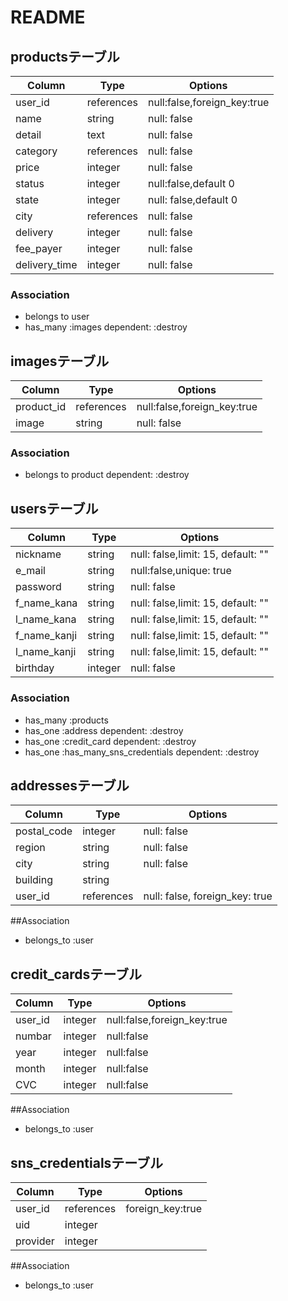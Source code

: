 
# README

## productsテーブル
|Column|Type|Options|
|---|---|---|
|user_id|references|null:false,foreign_key:true|
|name|string|null: false|
|detail|text|null: false|
|category|references|null: false|   現在はinteger型にしてます
|price|integer|null: false|
|status|integer|null:false,default 0|
|state|integer|null: false,default 0|
|city|references|null: false|       現在はinteger型にしてます
|delivery|integer|null: false|
|fee_payer|integer|null: false|
|delivery_time|integer|null: false|


### Association
- belongs to user
- has_many :images dependent: :destroy


## imagesテーブル
|Column|Type|Options|
|---|---|---|
|product_id|references|null:false,foreign_key:true|
|image|string|null: false|

### Association
- belongs to product dependent: :destroy



## usersテーブル
|Column|Type|Options|
|---|---|---|
|nickname|string|null: false,limit: 15, default: ""|
|e_mail|string|null:false,unique: true|
|password|string|null: false|
|f_name_kana|string|null: false,limit: 15, default: ""|
|l_name_kana|string|null: false,limit: 15, default: ""|
|f_name_kanji|string|null: false,limit: 15, default: ""|
|l_name_kanji|string|null: false,limit: 15, default: ""|
|birthday|integer|null: false|




### Association
- has_many :products 
- has_one :address dependent: :destroy
- has_one :credit_card dependent: :destroy
- has_one :has_many_sns_credentials dependent: :destroy

## addressesテーブル
|Column|Type|Options|
|---|---|---|
|postal_code|integer|null: false|
|region|string|null: false|
|city|string|null: false|
|building|string|
|user_id|references|null: false, foreign_key: true|

##Association
- belongs_to :user​​


## credit_cardsテーブル
|Column|Type|Options|
|---|---|---|
|user_id|integer|null:false,foreign_key:true|
|numbar|integer|null:false|
|year|integer|null:false|
|month|integer|null:false|
|CVC|integer|null:false|

##Association
- belongs_to :user​​


## sns_credentialsテーブル
|Column|Type|Options|
|---|---|---|
|user_id|references|foreign_key:true|
|uid|integer|
|provider|integer|

##Association
- belongs_to :user​​